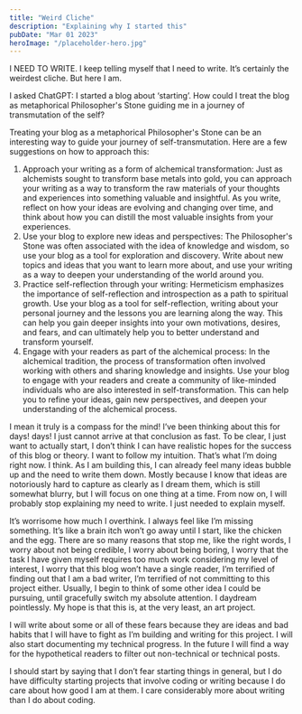 ```yaml
---
title: "Weird Cliche"
description: "Explaining why I started this"
pubDate: "Mar 01 2023"
heroImage: "/placeholder-hero.jpg"
---
```


I NEED TO WRITE. I keep telling myself that I need to write. It’s certainly the weirdest cliche. But here I am.

I asked ChatGPT: I started a blog about ‘starting’. How could I treat the blog as metaphorical Philosopher's Stone guiding me in a journey of transmutation of the self?

Treating your blog as a metaphorical Philosopher's Stone can be an interesting way to guide your journey of self-transmutation. Here are a few suggestions on how to approach this:
1. Approach your writing as a form of alchemical transformation: Just as alchemists sought to transform base metals into gold, you can approach your writing as a way to transform the raw materials of your thoughts and experiences into something valuable and insightful. As you write, reflect on how your ideas are evolving and changing over time, and think about how you can distill the most valuable insights from your experiences.
2. Use your blog to explore new ideas and perspectives: The Philosopher's Stone was often associated with the idea of knowledge and wisdom, so use your blog as a tool for exploration and discovery. Write about new topics and ideas that you want to learn more about, and use your writing as a way to deepen your understanding of the world around you.
3. Practice self-reflection through your writing: Hermeticism emphasizes the importance of self-reflection and introspection as a path to spiritual growth. Use your blog as a tool for self-reflection, writing about your personal journey and the lessons you are learning along the way. This can help you gain deeper insights into your own motivations, desires, and fears, and can ultimately help you to better understand and transform yourself.
4. Engage with your readers as part of the alchemical process: In the alchemical tradition, the process of transformation often involved working with others and sharing knowledge and insights. Use your blog to engage with your readers and create a community of like-minded individuals who are also interested in self-transformation. This can help you to refine your ideas, gain new perspectives, and deepen your understanding of the alchemical process.


I mean it truly is a compass for the mind! I’ve been thinking about this for days! days! I just cannot arrive at that conclusion as fast. To be clear, I just want to actually start, I don’t think I can have realistic hopes for the success of this blog or theory. I want to follow my intuition. That’s what I’m doing right now. I think. As I am building this, I can already feel many ideas bubble up and the need to write them down. Mostly because I know that ideas are notoriously hard to capture as clearly as I dream them, which is still somewhat blurry, but I will focus on one thing at a time. From now on, I will probably stop explaining my need to write. I just needed to explain myself.

It’s worrisome how much I overthink. I always feel like I’m missing something. It’s like a brain itch won’t go away until I start, like the chicken and the egg. There are so many reasons that stop me, like the right words, I worry about not being credible, I worry about being boring, I worry that the task I have given myself requires too much work considering my level of interest, I worry that this blog won’t have a single reader, I’m terrified of finding out that I am a bad writer, I’m terrified of not committing to this project either. Usually, I begin to think of some other idea I could be pursuing, until gracefully switch my absolute attention. I daydream pointlessly. My hope is that this is, at the very least, an art project.

I will write about some or all of these fears because they are ideas and bad habits that I will have to fight as I’m building and writing for this project. I will also start documenting my technical progress. In the future I will find a way for the hypothetical readers to filter out non-technical or technical posts. 

I should start by saying that I don’t fear starting things in general, but I do have difficulty starting projects that involve coding or writing because I do care about how good I am at them. I care considerably more about writing than I do about coding. 
